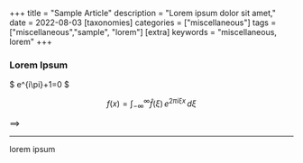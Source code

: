 +++
title = "Sample Article"
description = "Lorem ipsum dolor sit amet,"
date = 2022-08-03
[taxonomies]
categories = ["miscellaneous"]
tags = ["miscellaneous","sample", "lorem"]
[extra]
keywords = "miscellaneous, lorem"
+++

### Lorem Ipsum

$ e^{i\pi}+1=0 $

$$
f(x) = \int_{-\infty}^\infty\hat f(\xi)\,e^{2 \pi i \xi x}\,d\xi
$$

==>
<hr>

lorem ipsum